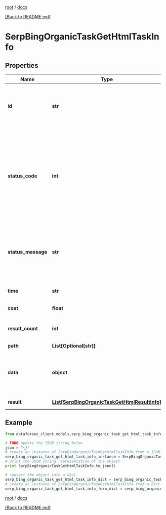 [root](./../ "root") / [docs](./ "docs")

[[Back to README.md]](./../README.md "[Back to README.md]")

# SerpBingOrganicTaskGetHtmlTaskInfo

## Properties

Name | Type | Description | Notes
------------ | ------------- | ------------- | -------------
**id** | **str** | task identifier unique task identifier in our system in the UUID format | [optional]
**status_code** | **int** | status code of the task generated by DataForSEO, can be within the following range: 10000-60000 you can find the full list of the response codes here | [optional]
**status_message** | **str** | informational message of the task you can find the full list of general informational messages here | [optional]
**time** | **str** | execution time, seconds | [optional]
**cost** | **float** | total tasks cost, USD | [optional]
**result_count** | **int** | number of elements in the result array | [optional]
**path** | **List[Optional[str]]** | URL path | [optional]
**data** | **object** | contains the same parameters that you specified in the POST request | [optional]
**result** | [**List[SerpBingOrganicTaskGetHtmlResultInfo]**](SerpBingOrganicTaskGetHtmlResultInfo.md) | array of results | [optional]

## Example

```python
from dataforseo_client.models.serp_bing_organic_task_get_html_task_info import SerpBingOrganicTaskGetHtmlTaskInfo

# TODO update the JSON string below
json = "{}"
# create an instance of SerpBingOrganicTaskGetHtmlTaskInfo from a JSON string
serp_bing_organic_task_get_html_task_info_instance = SerpBingOrganicTaskGetHtmlTaskInfo.from_json(json)
# print the JSON string representation of the object
print SerpBingOrganicTaskGetHtmlTaskInfo.to_json()

# convert the object into a dict
serp_bing_organic_task_get_html_task_info_dict = serp_bing_organic_task_get_html_task_info_instance.to_dict()
# create an instance of SerpBingOrganicTaskGetHtmlTaskInfo from a dict
serp_bing_organic_task_get_html_task_info_form_dict = serp_bing_organic_task_get_html_task_info.from_dict(serp_bing_organic_task_get_html_task_info_dict)
```

  

[root](./../ "root") / [docs](./ "docs")

[[Back to README.md]](./../README.md "[Back to README.md]")